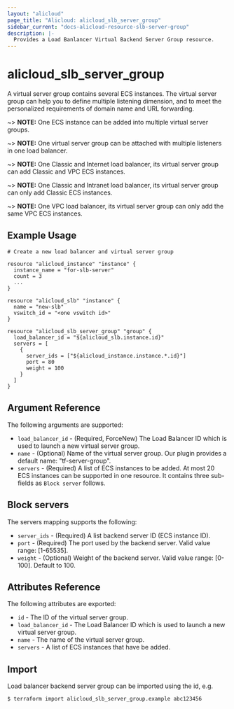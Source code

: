 ```yaml
---
layout: "alicloud"
page_title: "Alicloud: alicloud_slb_server_group"
sidebar_current: "docs-alicloud-resource-slb-server-group"
description: |-
  Provides a Load Banlancer Virtual Backend Server Group resource.
---
```


# alicloud\_slb\_server\_group

A virtual server group contains several ECS instances. The virtual server group can help you to define multiple listening dimension,
and to meet the personalized requirements of domain name and URL forwarding.

~> **NOTE:** One ECS instance can be added into multiple virtual server groups.

~> **NOTE:** One virtual server group can be attached with multiple listeners in one load balancer.

~> **NOTE:** One Classic and Internet load balancer, its virtual server group can add Classic and VPC ECS instances.

~> **NOTE:** One Classic and Intranet load balancer, its virtual server group can only add Classic ECS instances.

~> **NOTE:** One VPC load balancer, its virtual server group can only add the same VPC ECS instances.

## Example Usage

```
# Create a new load balancer and virtual server group

resource "alicloud_instance" "instance" {
  instance_name = "for-slb-server"
  count = 3
  ...
}

resource "alicloud_slb" "instance" {
  name = "new-slb"
  vswitch_id = "<one vswitch id>"
}

resource "alicloud_slb_server_group" "group" {
  load_balancer_id = "${alicloud_slb.instance.id}"
  servers = [
    {
      server_ids = ["${alicloud_instance.instance.*.id}"]
      port = 80
      weight = 100
    }
  ]
}
```

## Argument Reference

The following arguments are supported:

* `load_balancer_id` - (Required, ForceNew) The Load Balancer ID which is used to launch a new virtual server group.
* `name` - (Optional) Name of the virtual server group. Our plugin provides a default name: "tf-server-group".
* `servers` - (Required) A list of ECS instances to be added. At most 20 ECS instances can be supported in one resource. It contains three sub-fields as `Block server` follows.

## Block servers

The servers mapping supports the following:

* `server_ids` - (Required) A list backend server ID (ECS instance ID).
* `port` - (Required) The port used by the backend server. Valid value range: [1-65535].
* `weight` - (Optional) Weight of the backend server. Valid value range: [0-100]. Default to 100.


## Attributes Reference

The following attributes are exported:

* `id` - The ID of the virtual server group.
* `load_balancer_id` - The Load Balancer ID which is used to launch a new virtual server group.
* `name` - The name of the virtual server group.
* `servers` - A list of ECS instances that have be added.

## Import

Load balancer backend server group can be imported using the id, e.g.

```
$ terraform import alicloud_slb_server_group.example abc123456
```

